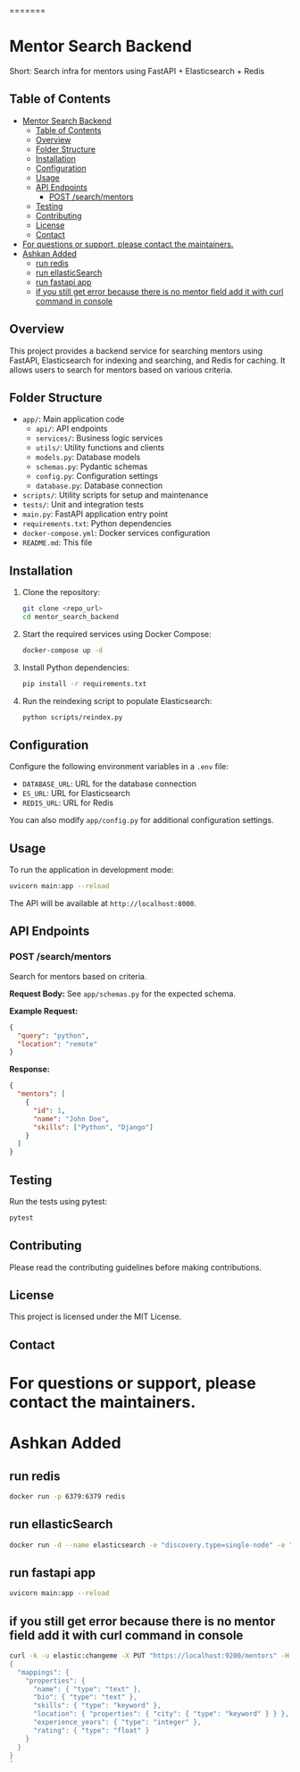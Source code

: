 
=======
# Mentor Search Backend

Short: Search infra for mentors using FastAPI + Elasticsearch + Redis

## Table of Contents

- [Mentor Search Backend](#mentor-search-backend)
  - [Table of Contents](#table-of-contents)
  - [Overview](#overview)
  - [Folder Structure](#folder-structure)
  - [Installation](#installation)
  - [Configuration](#configuration)
  - [Usage](#usage)
  - [API Endpoints](#api-endpoints)
    - [POST /search/mentors](#post-searchmentors)
  - [Testing](#testing)
  - [Contributing](#contributing)
  - [License](#license)
  - [Contact](#contact)
- [For questions or support, please contact the maintainers.](#for-questions-or-support-please-contact-the-maintainers)
- [Ashkan Added](#ashkan-added)
  - [run redis](#run-redis)
  - [run ellasticSearch](#run-ellasticsearch)
  - [run fastapi app](#run-fastapi-app)
  - [if you still get error because there is no mentor field add it with curl command in console](#if-you-still-get-error-because-there-is-no-mentor-field-add-it-with-curl-command-in-console)

## Overview

This project provides a backend service for searching mentors using FastAPI, Elasticsearch for indexing and searching, and Redis for caching. It allows users to search for mentors based on various criteria.

## Folder Structure

- `app/`: Main application code
  - `api/`: API endpoints
  - `services/`: Business logic services
  - `utils/`: Utility functions and clients
  - `models.py`: Database models
  - `schemas.py`: Pydantic schemas
  - `config.py`: Configuration settings
  - `database.py`: Database connection
- `scripts/`: Utility scripts for setup and maintenance
- `tests/`: Unit and integration tests
- `main.py`: FastAPI application entry point
- `requirements.txt`: Python dependencies
- `docker-compose.yml`: Docker services configuration
- `README.md`: This file

## Installation

1. Clone the repository:
   ```bash
   git clone <repo_url>
   cd mentor_search_backend
   ```

2. Start the required services using Docker Compose:
   ```bash
   docker-compose up -d
   ```

3. Install Python dependencies:
   ```bash
   pip install -r requirements.txt
   ```

4. Run the reindexing script to populate Elasticsearch:
   ```bash
   python scripts/reindex.py
   ```

## Configuration

Configure the following environment variables in a `.env` file:

- `DATABASE_URL`: URL for the database connection
- `ES_URL`: URL for Elasticsearch
- `REDIS_URL`: URL for Redis

You can also modify `app/config.py` for additional configuration settings.

## Usage

To run the application in development mode:

```bash
uvicorn main:app --reload
```

The API will be available at `http://localhost:8000`.

## API Endpoints

### POST /search/mentors

Search for mentors based on criteria.

**Request Body:** See `app/schemas.py` for the expected schema.

**Example Request:**
```json
{
  "query": "python",
  "location": "remote"
}
```

**Response:**
```json
{
  "mentors": [
    {
      "id": 1,
      "name": "John Doe",
      "skills": ["Python", "Django"]
    }
  ]
}
```

## Testing

Run the tests using pytest:

```bash
pytest
```

## Contributing

Please read the contributing guidelines before making contributions.

## License

This project is licensed under the MIT License.

## Contact

For questions or support, please contact the maintainers.
=======


# Ashkan Added

## run redis
```bash
docker run -p 6379:6379 redis
```

## run ellasticSearch
```bash
docker run -d --name elasticsearch -e "discovery.type=single-node" -e "ELASTIC_PASSWORD=changeme" -p 9200:9200 docker.elastic.co/elasticsearch/elasticsearch:8.14.0
```

## run fastapi app
```bash
uvicorn main:app --reload
```

## if you still get error because there is no mentor field add it with curl command in console
```bash
curl -k -u elastic:changeme -X PUT "https://localhost:9200/mentors" -H 'Content-Type: application/json' -d'
{
  "mappings": {
    "properties": {
      "name": { "type": "text" },
      "bio": { "type": "text" },
      "skills": { "type": "keyword" },
      "location": { "properties": { "city": { "type": "keyword" } } },
      "experience_years": { "type": "integer" },
      "rating": { "type": "float" }
    }
  }
}
'
```